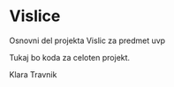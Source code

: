 # Vislice
Osnovni del projekta Vislic za predmet uvp

Tukaj bo koda za celoten projekt.


Klara Travnik